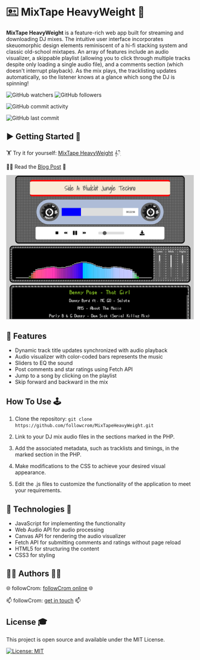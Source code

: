 # 🖭 MixTape HeavyWeight 🥊

**MixTape HeavyWeight** is a feature-rich web app built for streaming and downloading DJ mixes. The intuitive user interface incorporates skeuomorphic design elements reminiscent of a hi-fi stacking system and classic old-school mixtapes. An array of features include an audio visualizer, a skippable playlist (allowing you to click through multiple tracks despite only loading a single audio file), and a comments section (which doesn't interrupt playback). As the mix plays, the tracklisting updates automatically, so the listener knows at a glance which song the DJ is spinning!

![GitHub watchers](https://img.shields.io/github/watchers/followcrom/MixTapeHeavyWeight?style=social) ![GitHub followers](https://img.shields.io/github/followers/followcrom?style=social)

![GitHub commit activity](https://img.shields.io/github/commit-activity/m/followcrom/MixTapeHeavyWeight)

![GitHub last commit](https://img.shields.io/github/last-commit/followcrom/MixTapeHeavyWeight)

## ▶️ Getting Started 🚦

🏋 Try it for yourself: [MixTape HeavyWeight](https://mixtape-heavyweight.one/gf/noodles.php) 𝄞⨾𓍢ִ໋

💪🏾 Read the [Blog Post](https://medium.com/@followcrom/mixtape-heavyweight-259444d11ca9) 🤼

![MixTape HeavyWeight website](imgs/gh_readme_img.jpg "MixTape HeavyWeight website")

## 💫 Features

- Dynamic track title updates synchronized with audio playback
- Audio visualizer with color-coded bars represents the music
- Sliders to EQ the sound
- Post comments and star ratings using Fetch API
- Jump to a song by clicking on the playlist
- Skip forward and backward in the mix

## How To Use 🕹️

1. Clone the repository:
   `git clone https://github.com/followcrom/MixTapeHeavyWeight.git`

2. Link to your DJ mix audio files in the sections marked in the PHP.

3. Add the associated metadata, such as tracklists and timings, in the marked section in the PHP.

4. Make modifications to the CSS to achieve your desired visual appearance.

5. Edit the .js files to customize the functionality of the application to meet your requirements.

## 🤖 Technologies 🦾

- JavaScript for implementing the functionality
- Web Audio API for audio processing
- Canvas API for rendering the audio visualizer
- Fetch API for submitting comments and ratings without page reload
- HTML5 for structuring the content
- CSS3 for styling

## ✍🏻 Authors 🙋‍♂️

🌐 followCrom: [followCrom online](https://followcrom.com/index.html) 🌐

📫 followCrom: [get in touch](https://followcrom.com/contact/contact.php) 📫

## License 🎓

This project is open source and available under the MIT License.

[![License: MIT](https://img.shields.io/badge/License-MIT-green.svg)](https://opensource.org/licenses/MIT)
